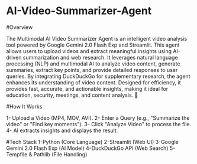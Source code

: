 # AI-Video-Summarizer-Agent
#Overview

The Multimodal AI Video Summarizer Agent is an intelligent video analysis tool powered by Google Gemini 2.0 Flash Exp and Streamlit. This agent allows users to upload videos and extract meaningful insights using AI-driven summarization and web research. It leverages natural language processing (NLP) and multimodal AI to analyze video content, generate summaries, extract key points, and provide detailed responses to user queries. By integrating DuckDuckGo for supplementary research, the agent enhances its understanding of video content. Designed for efficiency, it provides fast, accurate, and actionable insights, making it ideal for education, security, meetings, and content analysis. 🚀


#How It Works

1- Upload a Video (MP4, MOV, AVI).
2- Enter a Query (e.g., "Summarize the video" or "Find key moments").
3- Click "Analyze Video" to process the file.
4- AI extracts insights and displays the result.

#Tech Stack
1-Python (Core Language)
2-Streamlit (Web UI)
3-Google Gemini 2.0 Flash Exp (AI Model)
4-DuckDuckGo API (Web Search)
5-Tempfile & Pathlib (File Handling)

